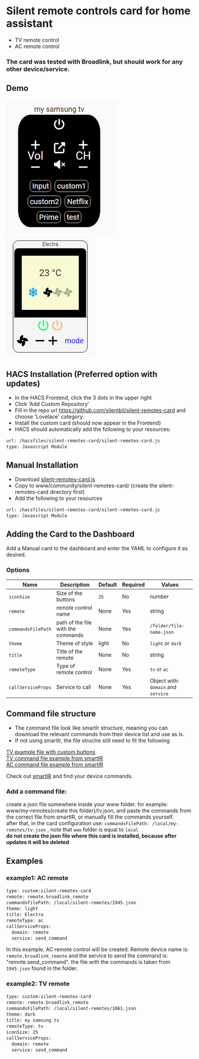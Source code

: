 # Silent remote controls card for home assistant
* TV remote control
* AC remote control

### The card was tested with Broadlink, but should work for any other device/service.
## Demo

![remoteBell-modified](https://github.com/silentbil/silent-remotes-card/blob/main/demo1.png)
![remoteBell-modified](https://github.com/silentbil/silent-remotes-card/blob/main/demo2.png)



## HACS Installation (Preferred option with updates)
 - In the HACS Frontend, click the 3 dots in the upper right
 - Click 'Add Custom Repository'
 - Fill in the repo url https://github.com/silentbil/silent-remotes-card and choose 'Lovelace' category.
 - Install the custom card (should now appear in the Frontend)
 - HACS should automatically add the following to your resources:
```
url: /hacsfiles/silent-remotes-card/silent-remotes-card.js
type: Javascript Module
```

## Manual Installation
 - Download [silent-remotes-card.js](https://github.com/silentbil/silent-remotes-card/blob/main/dist/silent-remotes-card.js)
 - Copy to www/community/silent-remotes-card/ (create the silent-remotes-card directory first)
 - Add the following to your resources
```
url: /hacsfiles/silent-remotes-card/silent-remotes-card.js
type: Javascript Module
```

## Adding the Card to the Dashboard
Add a Manual card to the dashboard and enter the YAML to configure it as desired.

### Options
| Name | Description | Default | Required |  Values |
| --- | --- | --- | --- | --- |
| `iconSize` | Size of the buttons | `25` | No  | number|
| `remote` | remote control name | None | Yes | string |
| `commandsFilePath` | path of the file with the commands | None | Yes | `/folder/file-name.json` |
| `theme` | Theme of style | light | No | `light` or `dark` |
| `title` | Title of the remote | None | No |  string |
| `remoteType` | Type of remote control | None | Yes |  `tv` or `ac`  |
| `callServiceProps` | Service to call | None | Yes |  Object with: `domain` and `service`  |

## Command file structure

* The command file look like smartIr structure, meaning you can download the relevant commands from their device list and use as is.
* If not using smartIr, the file structre still need to fit the following

[TV example file with custom buttons](https://github.com/silentbil/silent-remotes-card/blob/main/command-examples/tv-command-example.json)<br />
[TV command file example from smartIR](https://github.com/smartHomeHub/SmartIR/blob/master/codes/media_player/1060.json)<br />
[AC command file example from smartIR](https://github.com/smartHomeHub/SmartIR/blob/master/codes/climate/1943.json)<br />


Check out [smartIR](https://github.com/smartHomeHub/SmartIR) and find your device commands.

### Add a command file:
create a json file somewhere inside your www folder. for example: www/my-remotes(create this folder)/tv.json, and paste the commands from the correct file from smartIR, or manually fill the commands yourself.</br>
after that, in the card configuration use: ``commandsFilePath: /local/my-remotes/tv.json`` , note that ``www`` folder is equal to ``local``
</br>**do not create the json file where this card is installed, because after updates it will be deleted**
## Examples
### example1: AC remote

```
type: custom:silent-remotes-card
remote: remote.broadlink_remote
commandsFilePath: /local/silent-remotes/1945.json
theme: light
title: Electra
remoteType: ac
callServiceProps:
  domain: remote
  service: send_command
```
In this example, AC remote control will be created.
Remote device name is: `remote.broadlink_remote` and the service to send the command is: "remote.send_command".
the file with the commands is taken from `1945.json` found in the folder.

### example2: TV remote

```
type: custom:silent-remotes-card
remote: remote.broadlink_remote
commandsFilePath: /local/silent-remotes/1061.json
theme: dark
title: my samsung tv
remoteType: tv
iconSize: 25
callServiceProps:
  domain: remote
  service: send_command
```
